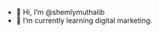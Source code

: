 - 👋 Hi, I’m @shemlymuthalib
- 🌱 I’m currently learning digital marketing.



<!---
shemlymuthalib/shemlymuthalib is a ✨ special ✨ repository because its `README.md` (this file) appears on your GitHub profile.
You can click the Preview link to take a look at your changes.
--->

